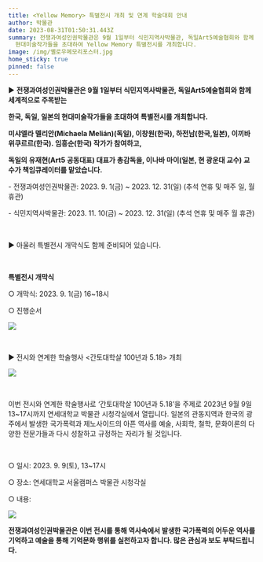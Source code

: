 ```yaml
---
title: <Yellow Memory> 특별전시 개최 및 연계 학술대회 안내
author: 박물관
date: 2023-08-31T01:50:31.443Z
summary: 전쟁과여성인권박물관은 9월 1일부터 식민지역사박물관, 독일Art5예술협회와 함께 세계적으로 주목받는 한국, 독일, 일본의
  현대미술작가들을 초대하여 Yellow Memory 특별전시를 개최합니다.
image: /img/옐로우메모리포스터.jpg
home_sticky: true
pinned: false
---
```

▶ **전쟁과여성인권박물관은 9월 1일부터 식민지역사박물관, 독일Art5예술협회와 함께 세계적으로 주목받는** 

**한국, 독일, 일본의 현대미술작가들을 초대하여 <Yellow Memory> 특별전시를 개최합니다.** 

**미샤엘라 멜리안(Michaela Melián)(독일), 이창원(한국), 하전남(한국,일본), 이끼바위쿠르르(한국). 임흥순(한국) 작가가 참여하고,** 

**독일의 유재현(Art5 공동대표) 대표가 총감독을, 이나바 마이(일본, 현 광운대 교수) 교수가 책임큐레이터를 맡았습니다.**



\- 전쟁과여성인권박물관: 2023. 9. 1(금) ~ 2023. 12. 31(일) (추석 연휴 및 매주 일, 월 휴관)

\- 식민지역사박물관: 2023. 11. 10(금) ~ 2023. 12. 31(일) (추석 연휴 및 매주 월 휴관)

 ﻿

▶ 아울러 특별전시 개막식도 함께 준비되어 있습니다.

 ﻿

**<Yellow Memory> 특별전시 개막식**

○ 개막식: 2023. 9. 1(금) 16~18시

○ 진행순서

![](/img/개관행사표.jpg)

 ﻿

▶ 전시와 연계한 학술행사 <간토대학살 100년과 5․18> 개최

![](/img/연합학술대회최종2-2.jpg)

 ﻿

이번 전시와 연계한 학술행사로 ‘간토대학살 100년과 5․18’을 주제로 2023년 9월 9일 13~17시까지 연세대학교 박물관 시청각실에서 열립니다. 일본의 관동지역과 한국의 광주에서 발생한 국가폭력과 제노사이드의 아픈 역사를 예술, 사회학, 철학, 문화이론의 다양한 전문가들과 다시 성찰하고 규정하는 자리가 될 것입니다.

 ﻿

○ 일시: 2023. 9. 9(토), 13~17시

○ 장소: 연세대학교 서울캠퍼스 박물관 시청각실

○ 내용:

![](/img/학술대회표-수정-.jpg)



**전쟁과여성인권박물관은 이번 전시를 통해 역사속에서 발생한 국가폭력의 어두운 역사를 기억하고 예술을 통해 기억문화 행위를 실천하고자 합니다. 많은 관심과 보도 부탁드립니다.**